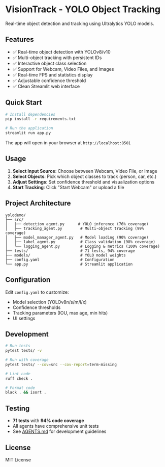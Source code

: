 # VisionTrack - YOLO Object Tracking

Real-time object detection and tracking using Ultralytics YOLO models.

## Features

- ✅ Real-time object detection with YOLOv8/v10
- ✅ Multi-object tracking with persistent IDs
- ✅ Interactive object class selection
- ✅ Support for Webcam, Video Files, and Images
- ✅ Real-time FPS and statistics display
- ✅ Adjustable confidence threshold
- ✅ Clean Streamlit web interface

## Quick Start

```bash
# Install dependencies
pip install -r requirements.txt

# Run the application
streamlit run app.py
```

The app will open in your browser at `http://localhost:8501`

## Usage

1. **Select Input Source**: Choose between Webcam, Video File, or Image
2. **Select Objects**: Pick which object classes to track (person, car, etc.)
3. **Adjust Settings**: Set confidence threshold and visualization options
4. **Start Tracking**: Click "Start Webcam" or upload a file

## Project Architecture

```
yolodemo/
├── src/
│   ├── detection_agent.py      # YOLO inference (76% coverage)
│   ├── tracking_agent.py        # Multi-object tracking (99% coverage)
│   ├── model_manager_agent.py   # Model loading (90% coverage)
│   ├── label_agent.py           # Class validation (98% coverage)
│   └── logging_agent.py         # Logging & metrics (100% coverage)
├── tests/                       # 71 tests, 94% coverage
├── models/                      # YOLO model weights
├── config.yaml                  # Configuration
└── app.py                       # Streamlit application
```

## Configuration

Edit `config.yaml` to customize:
- Model selection (YOLOv8n/s/m/l/x)
- Confidence thresholds
- Tracking parameters (IOU, max age, min hits)
- UI settings

## Development

```bash
# Run tests
pytest tests/ -v

# Run with coverage
pytest tests/ --cov=src --cov-report=term-missing

# Lint code
ruff check .

# Format code
black . && isort .
```

## Testing

- **71 tests** with **94% code coverage**
- All agents have comprehensive unit tests
- See [AGENTS.md](AGENTS.md) for development guidelines

## License

MIT License
